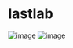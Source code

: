 # lastlab
![image](https://user-images.githubusercontent.com/103841525/172020442-592314a7-2978-4b9d-90d0-c9db310064ff.png)
![image](https://user-images.githubusercontent.com/103841525/172020463-d803ae4e-bedc-47f3-b7a8-9d8d66236f93.png)
